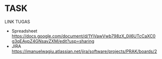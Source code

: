# TASK
LINK TUGAS

- Spreadsheet https://docs.google.com/document/d/1YiVawVwb798zX_0iI6UTcCaXC0g3qEAypZ4GNsavZXM/edit?usp=sharing
- JIRA https://imanuelwagiu.atlassian.net/jira/software/projects/PRAK/boards/2

